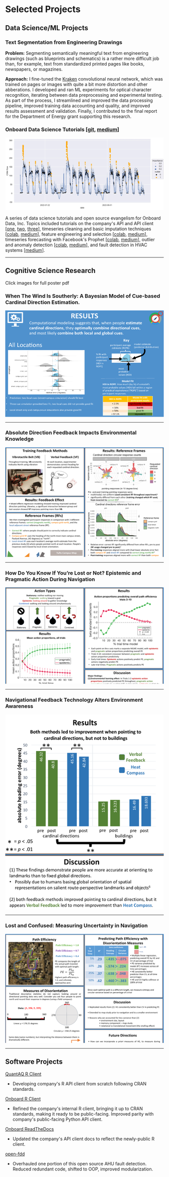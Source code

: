 # Selected Projects 

## Data Science/ML Projects

### Text Segmentation from Engineering Drawings

**Problem:** Segmenting semantically meaningful text from engineering drawings (such as blueprints and schematics) is a rather more difficult job than, for example, text from standardized printed pages like books, newspapers, or magazines.

**Approach:** I fine-tuned the [Kraken](https://github.com/mittagessen/kraken) convolutional neural network, which was trained on pages or images with quite a bit more distortion and other abberations. I developed and ran ML experiments for optical character recognition, iterating between data preprocessing and experimental testing. As part of the process, I streamlined and improved the data processing pipeline, improved training data accounting and quality, and improved results assessment and validation. Finally, I contributed to the final report for the Department of Energy grant supporting this research.

### Onboard Data Science Tutorials \[[git](https://github.com/onboard-data/notebooks), [medium](https://medium.com/@christopher_DT)\]

<img src="images/outlier_detection.webp"/>

A series of data science tutorials and open source evangelism for Onboard Data, Inc. Topics included tutorials on the company's API and API client \[[one](https://colab.research.google.com/github/onboard-data/notebooks/blob/dev/01_api_and_wrapper.ipynb), [two](https://colab.research.google.com/github/onboard-data/notebooks/blob/dev/02_data-points-exploration-in-pandas.ipynb), [three](https://colab.research.google.com/github/onboard-data/notebooks/blob/dev/03_time-series-analysis.ipynb)\], timeseries cleaning and basic imputation techniques \[[colab](https://colab.research.google.com/github/onboard-data/notebooks/blob/dev/04_timeseries_cleaning_and_imputation.ipynb), [medium](https://medium.com/onboard-blog/timeseries-cleaning-and-imputation-a96ab7e45eb7)\], feature engineering and selection \[[colab](https://colab.research.google.com/github/onboard-data/notebooks/blob/dev/05_Forecasting_part_1.ipynb), [medium](https://medium.com/onboard-blog/feature-selection-and-timeseries-forecasting-24067e0038e3)\], timeseries forecasting with Facebook's Prophet \[[colab](https://colab.research.google.com/github/onboard-data/notebooks/blob/dev/06_Forecasting_Part_2.ipynb), [medium](https://medium.com/onboard-blog/timeseries-forecasting-for-building-experts-part-2-trend-forecasting-ef82f594bc28)\], outlier and anomaly detection \[[colab](https://colab.research.google.com/github/onboard-data/notebooks/blob/dev/07_outliers_and_anomalies.ipynb), [medium](https://medium.com/onboard-blog/outlier-and-anomaly-detection-for-building-experts-8329492783ec)\], and fault detection in HVAC systems \[[medium](https://medium.com/onboard-blog/open-fdd-for-automated-hvac-fault-detection-209945efde57)\].

---

## Cognitive Science Research

Click images for full poster pdf

### When The Wind Is Southerly: A Bayesian Model of Cue-based Cardinal Direction Estimation. 
[<img src="images/model_results.png?raw=true"/>](/pdf/CDudasThomas_Psychonomic_2021.pdf)

---

### Absolute Direction Feedback Impacts Environmental Knowledge
[<img src="images/campus_traversal.png?raw=true">](/pdf/christopher_dudas-thomas_psychonomics_2019.pdf)

---

### How Do You Know If You’re Lost or Not? Epistemic and Pragmatic Action During Navigation
[<img src="images/epistemic_v_pragmatic.png?raw=true">](/pdf/christopher_dudas_thomas_psychonomics_2018.pdf)

---

### Navigational Feedback Technology Alters Environment Awareness
[<img src="images/vb_v_hc.png?raw=true">](/pdf/christopher_aps_2017_final.pdf)

---

### Lost and Confused: Measuring Uncertainty in Navigation
[<img src="images/lost_and_confused.png?raw=true">](/pdf/christopher_psychonomics_2016_final.pdf)

---

## Software Projects

[QuantAQ R Client](https://github.com/christopherDT/r-quantaq)
* Developing company's R API client from scratch following CRAN standards.

[Onboard R Client](https://github.com/onboard-data/client-R)

* Refined the company's internal R client, bringing it up to CRAN standards, making it ready to be public-facing. Improved parity with company's public-facing Python API client.

[Onboard ReadTheDocs](https://onboard-api-wrappers-documentation.readthedocs.io/en/latest/index.html)

* Updated the company's API client docs to reflect the newly-public R client.

[open-fdd](https://github.com/bbartling/open-fdd/)

* Overhauled one portion of this open source AHU fault detection. Reduced redundant code, shifted to OOP, improved modularization.

<!-- ---

### Category Name 2

- [Project 1 Title](http://example.com/)
- [Project 2 Title](http://example.com/)
- [Project 3 Title](http://example.com/)
- [Project 4 Title](http://example.com/)
- [Project 5 Title](http://example.com/)

--- -->